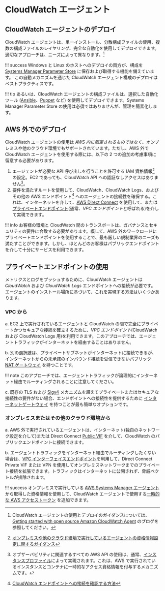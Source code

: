 # CloudWatch エージェント

## CloudWatch エージェントのデプロイ

CloudWatch エージェントは、単一インストール、分散構成ファイルの使用、複数の構成ファイルのレイヤリング、完全な自動化を使用してデプロイできます。
適切なアプローチは、ニーズによって異なります。[^1] 

!!! success
	Windows と Linux のホストへのデプロイの両方が、構成を [Systems Manager Parameter Store](https://docs.aws.amazon.com/AmazonCloudWatch/latest/monitoring/install-CloudWatch-Agent-on-EC2-Instance-fleet.html) に保存および取得する機能を備えています。 この自動メカニズムを通じた CloudWatch エージェント構成のデプロイはベストプラクティスです。

!!! tip
	あるいは、CloudWatch エージェントの構成ファイルは、選択した自動化ツール ([Ansible](https://www.ansible.com)、[Puppet](https://puppet.com) など) を使用してデプロイできます。Systems Manager Parameter Store の使用は必須ではありませんが、管理を簡素化します。

## AWS 外でのデプロイ

CloudWatch エージェントの使用は *AWS 内に限定されるものではなく*、オンプレミスや他のクラウド環境でもサポートされています。ただし、AWS 外で CloudWatch エージェントを使用する際には、以下の 2 つの追加の考慮事項に留意する必要があります。

1. エージェントが必要な API 呼び出しを行うことを許可する IAM 資格情報[^2] の設定。EC2 であっても、CloudWatch API への認証なしアクセスはありません[^5]。
2. 要件を満たすルートを使用して、CloudWatch、CloudWatch Logs、およびその他の AWS エンドポイント[^3] へのエージェントの接続性を確保する。これは、インターネットを介して、[AWS Direct Connect](https://aws.amazon.com/directconnect/) を使用して、または [プライベートエンドポイント](https://docs.aws.amazon.com/vpc/latest/privatelink/concepts.html)(通常、*VPC エンドポイント*と呼ばれる)を介して実現できます。

!!! info
	お客様の環境と CloudWatch 間のトランスポートは、ガバナンスとセキュリティの要件に合致する必要があります。概して、AWS 外のワークロードにプライベートエンドポイントを使用することで、最も厳しい規制業界のニーズも満たすことができます。しかし、ほとんどのお客様はパブリックエンドポイントを介して十分にサービスを利用できます。

## プライベートエンドポイントの使用

メトリクスとログをプッシュするために、CloudWatch エージェントは *CloudWatch* および *CloudWatch Logs* エンドポイントへの接続が必要です。
エージェントのインストール場所に基づいて、これを実現する方法はいくつかあります。

### VPC から

a. EC2 上で実行されているエージェントと CloudWatch の間で完全にプライベートかつセキュアな接続を確立するために、*VPC エンドポイント*(CloudWatch および CloudWatch Logs 用)を利用できます。このアプローチでは、エージェントトラフィックがインターネットを経由することはありません。

b. 別の選択肢は、プライベートサブネットがインターネットに接続できるが、インターネットからの未承諾のインバウンド接続を受信できないパブリック [NAT ゲートウェイ](https://docs.aws.amazon.com/vpc/latest/userguide/vpc-nat-gateway.html) を持つことです。

!!! note
	このアプローチでは、エージェントトラフィックが論理的にインターネット経由でルーティングされることに注意してください。

c. 既存の TLS および [Sigv4](https://docs.aws.amazon.com/general/latest/gr/signature-version-4.html) メカニズムを超えてプライベートまたはセキュアな接続性の要件がない場合、エンドポイントへの接続性を提供するために [インターネットゲートウェイ](https://docs.aws.amazon.com/vpc/latest/userguide/VPC_Internet_Gateway.html) を持つことが最も簡単なオプションです。

### オンプレミスまたはその他のクラウド環境から

a. AWS 外で実行されているエージェントは、インターネット(独自のネットワーク設定を介して)または Direct Connect [Public VIF](https://docs.aws.amazon.com/directconnect/latest/UserGuide/WorkingWithVirtualInterfaces.html) を介して、CloudWatch のパブリックエンドポイントに接続できます。

b. エージェントトラフィックをインターネット経由でルーティングしたくない場合は、[VPC インターフェイスエンドポイント](https://docs.aws.amazon.com/vpc/latest/userguide/vpce-interface.html)を利用して、Direct Connect Private VIF または VPN を使用してオンプレミスネットワークまでのプライベート接続を拡張できます。トラフィックはインターネットに公開されず、脅威ベクトルが排除されます。

!!! success
	オンプレミスで実行している [AWS Systems Manager エージェント](https://docs.aws.amazon.com/systems-manager/latest/userguide/ssm-agent.html) から取得した資格情報を使用して、CloudWatch エージェントで使用する[一時的な AWS アクセストークン](https://aws.amazon.com/premiumsupport/knowledge-center/cloudwatch-on-premises-temp-credentials/) を追加できます。


[^1]: CloudWatch エージェントの使用とデプロイのガイダンスについては、[Getting started with open source Amazon CloudWatch Agent](https://aws.amazon.com/blogs/opensource/getting-started-with-open-source-amazon-cloudwatch-agent/) のブログを参照してください。


[^2]: [オンプレミスや他のクラウド環境で実行しているエージェントの資格情報設定に関するガイダンス](https://docs.aws.amazon.com/AmazonCloudWatch/latest/monitoring/install-CloudWatch-Agent-commandline-fleet.html#install-CloudWatch-Agent-iam_user-first)

[^3]: [CloudWatch エンドポイントへの接続を確認する方法](https://docs.aws.amazon.com/AmazonCloudWatch/latest/monitoring/install-CloudWatch-Agent-commandline-fleet.html#install-CloudWatch-Agent-internet-access-first-cmd)

[^4]: [オンプレミスのプライベート接続に関するブログ](https://aws.amazon.com/blogs/networking-and-content-delivery/hybrid-networking-using-vpc-endpoints-aws-privatelink-and-amazon-cloudwatch-for-financial-services/)

[^5]: オブザーバビリティに関連するすべての AWS API の使用は、通常、[インスタンスプロファイル](https://docs.aws.amazon.com/IAM/latest/UserGuide/id_roles_use_switch-role-ec2_instance-profiles.html)によって実現されます。これは、AWS で実行されているインスタンスとコンテナに一時的なアクセス資格情報を付与するメカニズムです。
